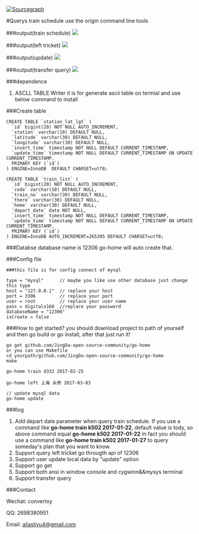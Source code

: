 [![Sourcegraph](https://sourcegraph.com/github.com/JingDa-open-source-community/go-home/-/badge.svg)](https://sourcegraph.com/github.com/JingDa-open-source-community/go-home?badge)

#Querys train schedule use the origin command line tools


###output(train schedule)
![](http://p1.bqimg.com/567571/21b3d09e27e01ec1.gif)

###output(left tricket)
![](http://p1.bpimg.com/567571/bd4a89e17aa0bde0.gif)

###output(update)
![](http://i1.piimg.com/567571/ad64c6ff02bbca8b.gif)

###output(transfer query)
![](http://p1.bpimg.com/567571/31c335fa203b16c8.gif)

###dependence
1. ASCLL TABLE Writer it is for generate ascii table on termial
and use below command to install

###Create table
```
CREATE TABLE `station_lat_lgt` (
  `id` bigint(20) NOT NULL AUTO_INCREMENT,
  `station` varchar(10) DEFAULT NULL,
  `latitude` varchar(30) DEFAULT NULL,
  `longitude` varchar(30) DEFAULT NULL,
  `insert_time` timestamp NOT NULL DEFAULT CURRENT_TIMESTAMP,
  `update_time` timestamp NOT NULL DEFAULT CURRENT_TIMESTAMP ON UPDATE CURRENT_TIMESTAMP,
  PRIMARY KEY (`id`)
) ENGINE=InnoDB  DEFAULT CHARSET=utf8;

CREATE TABLE `train_list` (
  `id` bigint(20) NOT NULL AUTO_INCREMENT,
  `code` varchar(10) DEFAULT NULL,
  `train_no` varchar(30) DEFAULT NULL,
  `there` varchar(30) DEFAULT NULL,
  `home` varchar(30) DEFAULT NULL,
  `depart_date` date NOT NULL,
  `insert_time` timestamp NOT NULL DEFAULT CURRENT_TIMESTAMP,
  `update_time` timestamp NOT NULL DEFAULT CURRENT_TIMESTAMP ON UPDATE CURRENT_TIMESTAMP,
  PRIMARY KEY (`id`)
) ENGINE=InnoDB AUTO_INCREMENT=265205 DEFAULT CHARSET=utf8;

```

###Databse
database name is 12306 go-home will auto create that.

###Config file

```
###this file is for config connect of mysql

type = "mysql"      // maybe you like use other database just change this type
host = "127.0.0.1"  // replace your host
port = 3306         // replace your port
user = root         // replace your user name
pass = digitalx168  //replace your password
databaseName = "12306" 
isCreate = false

```

###How to get started?
you should download project to path of yourself and then go build or go install, after that just run it!

```
go get github.com/JingDa-open-source-community/go-home
or you can use Makefile
cd yourpath/github.com/JingDa-open-source-community/go-home
make

go-home train d332 2017-02-25

go-home left 上海 永修 2017-03-03

// update mysql data
go-home update
```

###log

1. Add depart date parameter when query train schedule.
If you use a command like **go-home train k502 2017-01-22**, default value is tody,
so above command equal **go-home k502 2017-01-22**
In fact you should use a command like **go-home train k502 2017-01-27** to query someday's plan that you want to know. 
2. Support query left tricket go througth api of 12306 
3. Support user update local data by "update" option
4. Support go get
5. Support both ansi in window console and cygwinn&&mysys terminal 
6. Support transfer query

###Contact

Wechat: convertxy

QQ: 2698380951

Email: aliasliyu4@gmail.com

